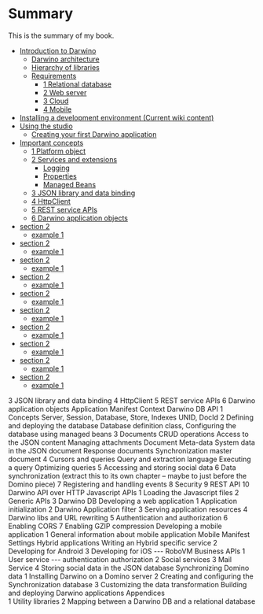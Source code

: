 # Summary

This is the summary of my book.

* [Introduction to Darwino](section1/README.md)
    * [Darwino architecture](section1/example1.md)
    * [Hierarchy of libraries](section1/example2.md)
    * [Requirements](section1/example2.md)
      * [1 Relational database](section1/example2.md)
      * [2 Web server](section1/example2.md)
      * [3 Cloud](section1/example2.md)
      * [4 Mobile](section1/example2.md)
* [Installing a development environment (Current wiki content)](section2/README.md)
* [Using the studio](section2/README.md)
    * [Creating your first Darwino application](section2/example1.md)
* [Important concepts](section2/README.md)
    * [1 Platform object](section2/example1.md)
    * [2 Services and extensions](section2/example1.md)
      * [Logging](section2/example1.md)
      * [Properties](section2/example1.md)
      * [Managed Beans](section2/example1.md)
    * [3 JSON library and data binding](section2/example1.md)
    * [4 HttpClient](section2/example1.md)
    * [5 REST service APIs](section2/example1.md)
    * [6 Darwino application objects](section2/example1.md)
* [section 2](section2/README.md)
    * [example 1](section2/example1.md)
* [section 2](section2/README.md)
    * [example 1](section2/example1.md)
* [section 2](section2/README.md)
    * [example 1](section2/example1.md)
* [section 2](section2/README.md)
    * [example 1](section2/example1.md)
* [section 2](section2/README.md)
    * [example 1](section2/example1.md)
* [section 2](section2/README.md)
    * [example 1](section2/example1.md)
* [section 2](section2/README.md)
    * [example 1](section2/example1.md)
* [section 2](section2/README.md)
    * [example 1](section2/example1.md)
* [section 2](section2/README.md)
    * [example 1](section2/example1.md)
* [section 2](section2/README.md)
    * [example 1](section2/example1.md)



3	JSON library and data binding
4	HttpClient
5	REST service APIs
6	Darwino application objects
	Application
	Manifest
	Context
Darwino DB API
1	Concepts
	Server, Session, Database, Store, Indexes
	UNID, DocId
2	Defining and deploying the database
	Database definition class,
	Configuring the database using managed beans
3	Documents
	CRUD operations
	Access to the JSON content
	Managing attachments
	Document Meta-data System data in the JSON document
	Response documents
	Synchronization master document
4	Cursors and queries
	Query and extraction language
	Executing a query
	Optimizing queries
5	Accessing and storing social data
6	Data synchronization (extract this to its own chapter – maybe to just before the Domino piece)
7	Registering and handling events
8	Security
9	REST API
10	Darwino API over HTTP
Javascript APIs
1	Loading the Javascript files
2	Generic APIs
3	Darwino DB
Developing a web application
1	Application initialization
2	Darwino Application filter
3	Serving application resources
4	Darwino libs and URL rewriting
5	Authentication and authorization
6	Enabling CORS
7	Enabling GZIP compression
Developing a mobile application
1	General information about mobile application
	Mobile Manifest
	Settings
	Hybrid applications
	Writing an Hybrid specific service
2	Developing for Android
3	Developing for iOS  --- RoboVM
Business APIs
1	User service  --- authentication authorization
2	Social services
3	Mail Service
4	Storing social data in the JSON database
Synchronizing Domino data
1	Installing Darwino on a Domino server
2	Creating and configuring the Synchronization database
3	Customizing the data transformation
Building and deploying Darwino applications
Appendices   
1	Utility libraries
2	Mapping between a Darwino DB and a relational database
